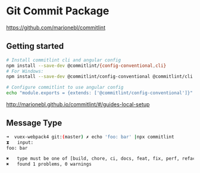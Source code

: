 # Git Commit Package

<https://github.com/marionebl/commitlint>

## Getting started

```bash
# Install commitlint cli and angular config
npm install --save-dev @commitlint/{config-conventional,cli}
# For Windows:
npm install --save-dev @commitlint/config-conventional @commitlint/cli

# Configure commitlint to use angular config
echo "module.exports = {extends: ['@commitlint/config-conventional']}" > commitlint.config.js
```

<http://marionebl.github.io/commitlint/#/guides-local-setup>

## Message Type

```bash
➜  vuex-webpack4 git:(master) ✗ echo 'foo: bar' |npx commitlint
⧗   input:
foo: bar

✖   type must be one of [build, chore, ci, docs, feat, fix, perf, refactor, revert, style, test] [type-enum]
✖   found 1 problems, 0 warnings
```
